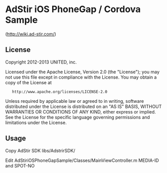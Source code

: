 AdStir iOS PhoneGap / Cordova Sample
=========================

(http://wiki.ad-stir.com/)

License
----------------

   Copyright 2012-2013 UNITED, inc.

   Licensed under the Apache License, Version 2.0 (the "License");
   you may not use this file except in compliance with the License.
   You may obtain a copy of the License at

       http://www.apache.org/licenses/LICENSE-2.0

   Unless required by applicable law or agreed to in writing, software
   distributed under the License is distributed on an "AS IS" BASIS,
   WITHOUT WARRANTIES OR CONDITIONS OF ANY KIND, either express or implied.
   See the License for the specific language governing permissions and
   limitations under the License.


Usage
----------------

Copy AdStir SDK
	libs/AdstrirSDK/

Edit AdStiriOSPhoneGapSample/Classes/MainViewController.m 
	MEDIA-ID and SPOT-NO
